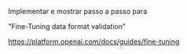 Implementar e mostrar passo a passo para 

"Fine-Tuning data format validation"

https://platform.openai.com/docs/guides/fine-tuning
